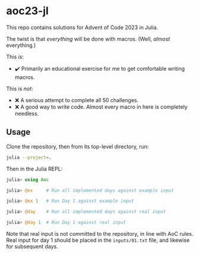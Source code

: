 # aoc23-jl

This repo contains solutions for Advent of Code 2023 in Julia.

The twist is that _everything_ will be done with macros. (Well, _almost_ everything.)

This _is_:

- :heavy_check_mark: Primarily an educational exercise for me to get comfortable writing macros.

This is _not_:

- :x: A serious attempt to complete all 50 challenges.
- :x: A good way to write code. Almost every macro in here is completely needless.

## Usage

Clone the repository, then from its top-level directory, run:

```bash
julia --project=.
```

Then in the Julia REPL:

```julia
julia> using Aoc

julia> @ex     # Run all implemented days against example input

julia> @ex 1   # Run Day 1 against example input

julia> @day    # Run all implemented days against real input

julia> @day 1  # Run Day 1 against real input
```

Note that real input is not committed to the repository, in line with AoC rules. 
Real input for day 1 should be placed in the `inputs/01.txt` file, and likewise for subsequent days.
